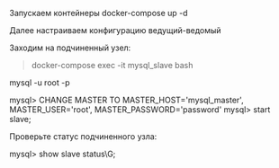Запускаем контейнеры
docker-compose up -d

Далее настраиваем конфигурацию ведущий-ведомый

Заходим на подчиненный узел:

<blockquote>docker-compose exec -it mysql_slave bash</blockquote>

mysql -u root -p

mysql> CHANGE MASTER TO MASTER_HOST='mysql_master', MASTER_USER='root', MASTER_PASSWORD='password'
mysql> start slave;

Проверьте статус подчиненного узла:

mysql> show slave status\G;
